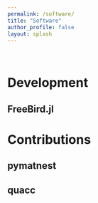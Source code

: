 ```yaml
---
permalink: /software/
title: "Software"
author_profile: false
layout: splash
---
```


<br>

# Development

## FreeBird.jl

# Contributions

## pymatnest

## quacc
